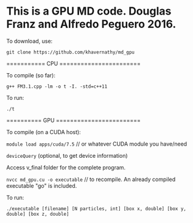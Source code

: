This is a GPU MD code.
Douglas Franz and Alfredo Peguero
2016.
==================================

To download, use: 

`git clone https://github.com/khavernathy/md_gpu`

=========== CPU =======================

To compile (so far): 

`g++ FM3.1.cpp -lm -o t -I. -std=c++11`

To run: 

`./t`

========== GPU ========================

To compile (on a CUDA host):

`module load apps/cuda/7.5` // or whatever CUDA module you have/need

`deviceQuery` (optional, to get device information)

Access v_final folder for the complete program.

`nvcc md_gpu.cu -o executable` // to recompile. An already compiled executable "go" is included.

To run: 

`./executable [filename] [N particles, int] [box x, double] [box y, double] [box z, double]`
